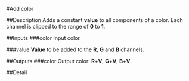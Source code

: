 #Add color

##Description
Adds a constant **value** to all components of a color. Each channel is clipped to the range of **0** to **1**.

##Inputs
###color
Input color.

###value
**Value** to be added to the **R**, **G** and **B** channels.

##Outputs
###color
Output color: **R**+**V**, **G**+**V**, **B**+**V**.

##Detail

